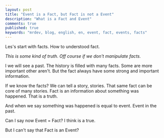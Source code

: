 ```yaml
---
layout: post
title: "Event is a Fact, but Fact is not a Event"
description: "What is a Fact and Event"
comments: true
published: true
keywords: "mrdev, blog, english, en, event, fact, events, facts"
---
```


Les's start with facts. How to understood fact. 

*This is some kind of truth. Off course if we don't manipulate facts.*

I we will see a past. The history is filled with many facts. Some are more important other aren't.
But the fact always have some strong and important information. 

If we know the facts? We can tell a story, stories.
That same fact can be core of many stories.
Fact is an information about something was happened.
That is a truth.

And when we say something was happened is equal to event. Event in the past.

Can I say now Event = Fact? I think is a true.

But I can't say that Fact is an Event?
